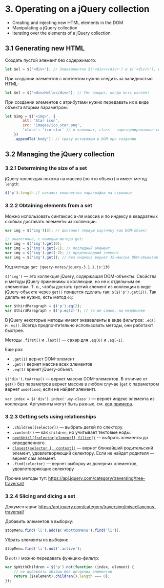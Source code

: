 # 3. Operating on a jQuery collection

* Creating and injecting new HTML elements in the DOM
* Manipulating a jQuery collection
* Iterating over the elements of a jQuery collection

## 3.1 Generating new HTML
Создать пустой элемент без содержимого:

```js
let $el = $('<div>'); // Эквивалентно $('<div></div>') и $('<div/>'), но короче
```

При создании элементов с контентом нужно следить за валидностью HTML:

```js
let $el = $('<div>Hello</div>'); // Тег закрыт, когда есть контент
```

При создании элементов с атрибутами нужно передавать их в виде объекта вторым параметром:

```js
let $img = $('<img>', {
        alt: 'Star icon',
        src: 'images/ico_star.png',
        'class': 'ico-star' // в кавычках, class — зарезервированное слово
    })
    .appendTo('body'); // сразу вставляем в DOM при создании
```

## 3.2 Managing the jQuery collection
### 3.2.1 Determining the size of a set
jQuery-коллекция похожа на массив (но это объект) и имеет метод `length`:

```js
$('p').length // покажет количество параграфов на странице
```

### 3.2.2 Obtaining elements from a set
Можно использовать синтаксис а-ля массив и по индексу в квадратных скобках доставать элементы из коллекции:

```js
var img = $('img')[0]; // достанет первую картинку как DOM-объект

// аналогично, с помощью метода get:
var img = $('img').get(0);
var img = $('img').get(-1); // последний элемент
var img = $('img').get(-2); // предпоследний элемент
var img = $('img').get(); // без индекса вернет JS-массив DOM-объектов
```

Код метода `get`: `jquery-notes/jquery-3.1.1.js:130`

`$('img')` — это коллекция jQuery, содержащая DOM-объекты. Свойства и методы jQuery применимы к коллекции, но не к отдельным ее элементам. Т. о., чтобы достать третий элемент из коллекции в виде jQuery-объекта через `get()` придется сделать так: `$($('p').get(2))`. Так делать не нужно, есть метод `eq`:

```js
var $thirdParagraph = $('p').eq(2);
var $thirdParagraph = $('p:eq(2)'); // то же самое, но медленнее
```

В jQuery некоторые методы имеют экваваленты в виде фильтров: `.eq()` и `:eq()`. Всегда предпочтительно использовать методы, они работают быстрее.

Методы `.first()` и `.last()` — сахар для `.eq(0)` и `.eq(-1)`.

Еще раз:

* `.get(1)` вернет DOM-элемент
* `.get()` вернет массив всех элементов
* `.eq(1)` вренет jQuery-объект.

`$('div').toArray()` — вернет массив DOM-элементов. В отличие от `get()` без параметров вернет массив в любом случае (`get` с параметром вернет `undefined`, если не найдет элемент).

`var index = $('div').index('.my-class')` — вернет индекс элемента из коллекции. Аргументы могут быть разные, см. [код примера](index_method.html). 

### 3.2.3 Getting sets using relationships
* `.children([selector])` — выбрать детей по слектору.
* `.content()` — как `children`, но учитывает тектовые ноды.
* [`nextUntil([selector|element][,filter])`](https://api.jquery.com/nextUntil/) — выбрать элементы до определенного.
* [`closest(selector [, context])`](https://api.jquery.com/closest/) — вернет ближайший родительский элемент, удовлетворяющий селектору. Если не найдет родителя — вернет сам элемент.
* `.find(selector)` — вернет выборку из дочерних элементов, удовлетворяющих селектору

Прочие методы тут: https://api.jquery.com/category/traversing/tree-traversal/

### 3.2.4 Slicing and dicing a set
Документация: https://api.jquery.com/category/traversing/miscellaneous-traversal/

Добавить элементов в выборку:

```js
$topMenu.find('li').add($('#bottomMenu').find('li'));
```

Убрать элементы из выборки:

```js
$topMenu.find('li').not('.active');
```

В `not()` можно передавать функцию-фильтр:

```js
var $pWithChildren = $('p').not(function (index, element) {
    // не добавлять абзацы без дочерних элементов
    return ($(element).children().length === 0);
});
```



